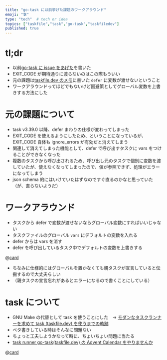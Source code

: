 ```yaml
---
title: "go-task に以前挙げた課題のワークアラウンド"
emoji: "🛠️"
type: "tech"  # tech or idea
topics: ["taskfile","task","go-task","taskfiledev"]
published: true
---
```


# tl;dr

- 以前[go-task に issue をあげた](https://zenn.dev/raki/articles/2024-09-23_task_issue)を書いた
- EXIT_CODE が期待通りに渡らないのはこの際もういい
- 元の課題は[taskfile.dev のメモ](https://zenn.dev/raki/scraps/b076f624777be2#comment-7d0ee3b5f2f6fb)に書いた `defer` に変数が渡せないということ
- ワークアラウンドってほどでもないけど回避策としてグローバル変数を上書きする方法にした

# 元の課題について

- task v3.39.0 以降、defer まわりの仕様が変わってしまった
- EXIT_CODE を使えるようにしたため、ということになっているが、EXIT_CODE 自体も ignore_errors が有効だと消えてしまう
- 関連して消えてしまった機能として、defer で呼び出すタスクに vars をつけることができなくなった
- 複数のタスクから呼び出されるため、呼び出し元のタスクで個別に変数を渡していたが、使えなくなってしまったので、値が参照できず、処理がエラーになってしまう
- json schema 的にはいけていたはずなのですぐ直るのかなと思っていた（が、直らないようだ）

# ワークアラウンド

- タスクから defer で変数が渡せないならグローバル変数にすればいいじゃない
- タスクファイルのグローバル `vars` にデフォルトの変数を入れる
- defer からは vars を消す
- defer を呼び出しているタスク中でデフォルトの変数を上書きする

@[card](https://github.com/officel/zenn/pull/172/files#diff-cd2d359855d0301ce190f1ec3b4c572ea690c83747f6df61c9340720e3d2425eR6)

- ちなみに仕様的にはグローバルを置かなくても親タスクが宣言していると伝搬するので大丈夫らしい
- （親タスクの宣言忘れがあるとエラーになるので書くことにしている）

# task について

- GNU Make の代替として task を使うことにした　-> [モダンなタスクランナーを求めて task (taskfile.dev) を使うまでの軌跡](https://zenn.dev/raki/articles/2024-05-30_task_runner)
- ベタ書きしている時はそんなに問題ない
- ちょっと工夫しようかなって時に、ちょいちょい問題に当たる
- [task runner go-task(taskfile.dev) の Advent Calendar をやりませんか](https://zenn.dev/raki/articles/2024-11-09_go-task_adcal)

@[card](https://qiita.com/advent-calendar/2024/go-task)
